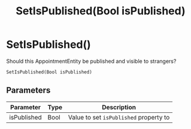 ﻿---
uid: crmscript_class_nsappointmententity_setispublished
title: SetIsPublished(Bool isPublished)
description: CRMScript method in the NSAppointmentEntity class that sets the isPublished property of the appointment
intellisense: NSAppointmentEntity.SetIsPublished
keywords: NSAppointmentEntity, IsPublished, SetIsPublished(Bool)
so.topic: reference
---

# SetIsPublished()

Should this AppointmentEntity be published and visible to strangers?

`SetIsPublished(Bool isPublished)`

## Parameters

| Parameter | Type | Description |
|---|---|---|
|isPublished | Bool | Value to set `isPublished` property to |
